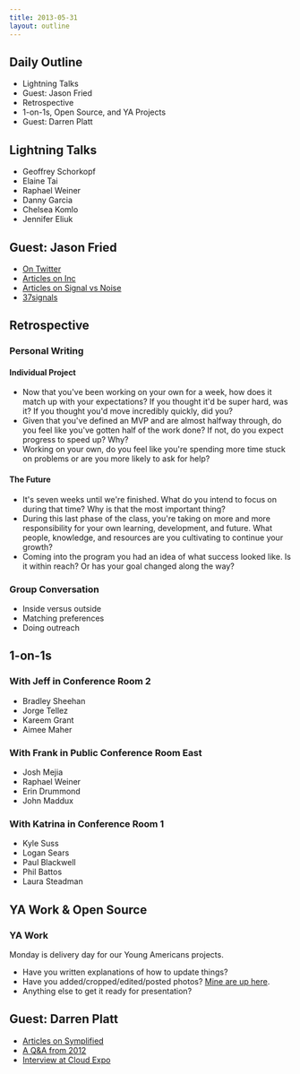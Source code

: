 ```yaml
---
title: 2013-05-31
layout: outline
---
```


## Daily Outline

* Lightning Talks
* Guest: Jason Fried
* Retrospective
* 1-on-1s, Open Source, and YA Projects
* Guest: Darren Platt

## Lightning Talks

* Geoffrey Schorkopf
* Elaine Tai
* Raphael Weiner
* Danny Garcia
* Chelsea Komlo
* Jennifer Eliuk

## Guest: Jason Fried

* [On Twitter](https://twitter.com/jasonfried)
* [Articles on Inc](http://www.inc.com/author/jason-fried)
* [Articles on Signal vs Noise](http://37signals.com/svn/writers/jf)
* [37signals](http://en.wikipedia.org/wiki/37signals)

## Retrospective

### Personal Writing

#### Individual Project

* Now that you've been working on your own for a week, how does it match up with your expectations? If you thought it'd be super hard, was it? If you thought you'd move incredibly quickly, did you?
* Given that you've defined an MVP and are almost halfway through, do you feel like you've gotten half of the work done? If not, do you expect progress to speed up? Why?
* Working on your own, do you feel like you're spending more time stuck on problems or are you more likely to ask for help?

#### The Future

* It's seven weeks until we're finished. What do you intend to focus on during that time? Why is that the most important thing?
* During this last phase of the class, you're taking on more and more responsibility for your own learning, development, and future. What people, knowledge, and resources are you cultivating to continue your growth?
* Coming into the program you had an idea of what success looked like. Is it within reach? Or has your goal changed along the way?

### Group Conversation

* Inside versus outside
* Matching preferences
* Doing outreach

## 1-on-1s

### With Jeff in Conference Room 2

* Bradley Sheehan
* Jorge Tellez
* Kareem Grant
* Aimee Maher

### With Frank in Public Conference Room East

* Josh Mejia
* Raphael Weiner
* Erin Drummond
* John Maddux

### With Katrina in Conference Room 1

* Kyle Suss
* Logan Sears
* Paul Blackwell
* Phil Battos
* Laura Steadman

## YA Work & Open Source

### YA Work

Monday is delivery day for our Young Americans projects.

* Have you written explanations of how to update things?
* Have you added/cropped/edited/posted photos? [Mine are up here](https://www.dropbox.com/sh/vjmsvfigamuw12c/NLome3vxf7).
* Anything else to get it ready for presentation?

## Guest: Darren Platt

* [Articles on Symplified](http://www.symplified.com/author/dplatt/)
* [A Q&A from 2012](http://www.computerworld.com/s/article/9229914/10_questions_for_Symplified_founder_and_CTO_Darren_Platt)
* [Interview at Cloud Expo](http://www.youtube.com/watch?v=nRhbVb3hqkM)
